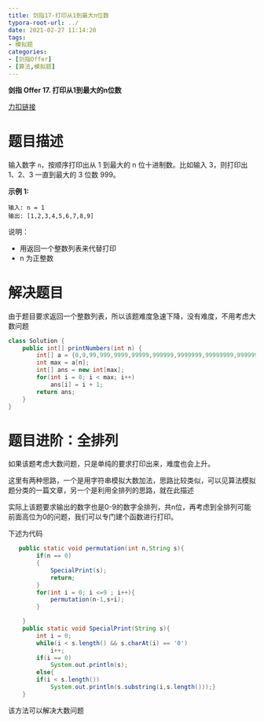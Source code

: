 ```yaml
---
title: 剑指17-打印从1到最大n位数
typora-root-url: ../
date: 2021-02-27 11:14:20
tags:
- 模拟题
categories:
- [剑指Offer]
- [算法,模拟题]
---
```


**剑指 Offer 17. 打印从1到最大的n位数**

[力扣链接](https://leetcode-cn.com/problems/da-yin-cong-1dao-zui-da-de-nwei-shu-lcof/)

<!--more-->

# 题目描述

输入数字 `n`，按顺序打印出从 1 到最大的 n 位十进制数。比如输入 3，则打印出 1、2、3 一直到最大的 3 位数 999。

**示例 1:**

```
输入: n = 1
输出: [1,2,3,4,5,6,7,8,9]
```

说明：

- 用返回一个整数列表来代替打印
- n 为正整数

# 解决题目

由于题目要求返回一个整数列表，所以该题难度急速下降，没有难度，不用考虑大数问题

```java
class Solution {
    public int[] printNumbers(int n) {
        int[] a = {0,9,99,999,9999,99999,999999,9999999,99999999,999999999};
        int max = a[n];
        int[] ans = new int[max];
        for(int i = 0; i < max; i++)
            ans[i] = i + 1; 
        return ans;
    }
}
```

# 题目进阶：全排列

如果该题考虑大数问题，只是单纯的要求打印出来，难度也会上升。

这里有两种思路，一个是用字符串模拟大数加法，思路比较类似，可以见算法模拟题分类的一篇文章，另一个是利用全排列的思路，就在此描述

实际上该题要求输出的数字也是0-9的数字全排列，共n位，再考虑到全排列可能前面高位为0的问题，我们可以专门建个函数进行打印。

下述为代码

```java
   public static void permutation(int n,String s){
        if(n == 0)
        {
            SpecialPrint(s);
            return;
        }
        for(int i = 0; i <=9 ; i++){
            permutation(n-1,s+i);
        }

    }
    public static void SpecialPrint(String s){
        int i = 0;
        while(i < s.length() && s.charAt(i) == '0')
            i++;
        if(i == 0)
            System.out.println(s);
        else{
        if(i < s.length())
            System.out.println(s.substring(i,s.length()));}
    }
```

该方法可以解决大数问题

